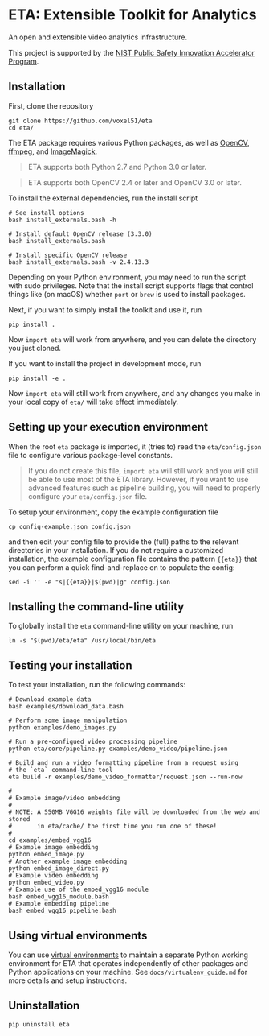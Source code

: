 # ETA: Extensible Toolkit for Analytics

An open and extensible video analytics infrastructure.

This project is supported by the [NIST Public Safety Innovation Accelerator
Program](https://www.nist.gov/news-events/news/2017/06/nist-awards-385-million-accelerate-public-safety-communications).


## Installation

First, clone the repository

```shell
git clone https://github.com/voxel51/eta
cd eta/
```

The ETA package requires various Python packages, as well as
[OpenCV](http://opencv.org),
[ffmpeg](https://www.ffmpeg.org), and
[ImageMagick](https://www.imagemagick.org/script/index.php).

> ETA supports both Python 2.7 and Python 3.0 or later.

> ETA supports both OpenCV 2.4 or later and OpenCV 3.0 or later.

To install the external dependencies, run the install script

```shell
# See install options
bash install_externals.bash -h

# Install default OpenCV release (3.3.0)
bash install_externals.bash

# Install specific OpenCV release
bash install_externals.bash -v 2.4.13.3
```

Depending on your Python environment, you may need to run the script with
sudo privileges. Note that the install script supports flags that control
things like (on macOS) whether `port` or `brew` is used to install packages.

Next, if you want to simply install the toolkit and use it, run

```shell
pip install .
```

Now `import eta` will work from anywhere, and you can delete the directory you
just cloned.

If you want to install the project in development mode, run

```shell
pip install -e .
```

Now `import eta` will still work from anywhere, and any changes you make in
your local copy of `eta/` will take effect immediately.


## Setting up your execution environment

When the root `eta` package is imported, it (tries to) read the
`eta/config.json` file to configure various package-level constants.

> If you do not create this file, `import eta` will still work and you will
> still be able to use most of the ETA library. However, if you want to use
> advanced features such as pipeline building, you will need to properly
> configure your `eta/config.json` file.

To setup your environment, copy the example configuration file

```shell
cp config-example.json config.json
```

and then edit your config file to provide the (full) paths to the relevant
directories in your installation. If you do not require a customized
installation, the example configuration file contains the pattern `{{eta}}`
that you can perform a quick find-and-replace on to populate the config:

```shell
sed -i '' -e "s|{{eta}}|$(pwd)|g" config.json
```


## Installing the command-line utility

To globally install the `eta` command-line utility on your machine, run

```shell
ln -s "$(pwd)/eta/eta" /usr/local/bin/eta
```


## Testing your installation

To test your installation, run the following commands:

```shell
# Download example data
bash examples/download_data.bash

# Perform some image manipulation
python examples/demo_images.py

# Run a pre-configued video processing pipeline
python eta/core/pipeline.py examples/demo_video/pipeline.json

# Build and run a video formatting pipeline from a request using
# the `eta` command-line tool
eta build -r examples/demo_video_formatter/request.json --run-now

#
# Example image/video embedding
#
# NOTE: A 550MB VGG16 weights file will be downloaded from the web and stored
#       in eta/cache/ the first time you run one of these!
#
cd examples/embed_vgg16
# Example image embedding
python embed_image.py
# Another example image embedding
python embed_image_direct.py
# Example video embedding
python embed_video.py
# Example use of the embed_vgg16 module
bash embed_vgg16_module.bash
# Example embedding pipeline
bash embed_vgg16_pipeline.bash
```

## Using virtual environments

You can use [virtual environments](https://virtualenv.pypa.io/en/stable) to
maintain a separate Python working environment for ETA that operates
independently of other packages and Python applications on your machine. See
`docs/virtualenv_guide.md` for more details and setup instructions.


## Uninstallation

```shell
pip uninstall eta
```
